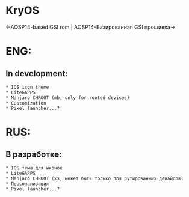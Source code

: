 # KryOS

<-AOSP14-based GSI rom | AOSP14-Базированная GSI прошивка->

# ENG:

## In development:
	* IOS icon theme
 	* LiteGAPPS
	* Manjaro CHROOT (mb, only for rooted devices)
	* Customization
	* Pixel launcher...?
    
# RUS:

## В разработке:
	* IOS тема для иконок
	* LiteGAPPS
	* Manjaro CHROOT (хз, может быть только для рутированных девайсов)
	* Персонализация
 	* Pixel launcher...?
